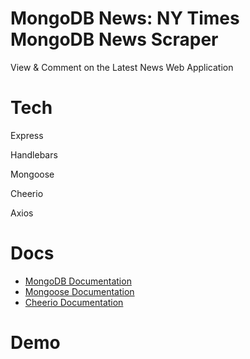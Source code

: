 # MongoDB News: NY Times MongoDB News Scraper
View & Comment on the Latest News Web Application

# Tech
Express

Handlebars

Mongoose

Cheerio

Axios

# Docs
* [MongoDB Documentation](https://docs.mongodb.com/manual/)
* [Mongoose Documentation](http://mongoosejs.com/docs/api.html)
* [Cheerio Documentation](https://github.com/cheeriojs/cheerio)

# Demo
